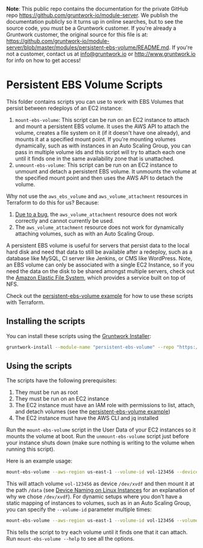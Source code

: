 **Note**: This public repo contains the documentation for the private GitHub repo <https://github.com/gruntwork-io/module-server>.
We publish the documentation publicly so it turns up in online searches, but to see the source code, you must be a Gruntwork customer.
If you're already a Gruntwork customer, the original source for this file is at: <https://github.com/gruntwork-io/module-server/blob/master/modules/persistent-ebs-volume/README.md>.
If you're not a customer, contact us at <info@gruntwork.io> or <http://www.gruntwork.io> for info on how to get access!

# Persistent EBS Volume Scripts

This folder contains scripts you can use to work with EBS Volumes that persist between redeploys of an EC2 instance:

1. `mount-ebs-volume`: This script can be run on an EC2 instance to attach and mount a persistent EBS volume. It uses
   the AWS API to attach the volume, creates a file system on it (if it doesn't have one already), and mounts it at a
   specified mount point. If you're mounting volumes dynamically, such as with instances in an Auto Scaling Group, you 
   can pass in multiple volume ids and this script will try to attach each one until it finds one in the same 
   availability zone that is unattached.
1. `unmount-ebs-volume`: This script can be run on an EC2 instance to unmount and detach a persistent EBS volume. It
   unmounts the volume at the specified mount point and then uses the AWS API to detach the volume.

Why not use the `aws_ebs_volume` and `aws_volume_attachment` resources in Terraform to do this for us? Because:

1. [Due to a bug](https://github.com/hashicorp/terraform/issues/2957#issuecomment-150613677), the 
   `aws_volume_attachment` resource does not work correctly and cannot currently be used.
1. The `aws_volume_attachment` resource does not work for dynamically attaching volumes, such as with an Auto Scaling
   Group.

A persistent EBS volume is useful for servers that persist data to the local hard disk and need that data to still be
available after a redeploy, such as a database like MySQL, CI server like Jenkins, or CMS like WordPress. Note, an EBS
volume can only be associated with a single EC2 Instance, so if you need the data on the disk to be shared amongst
multiple servers, check out the [Amazon Elastic File System](https://aws.amazon.com/efs/), which provides a service
built on top of NFS.

Check out the [persistent-ebs-volume example](/examples/persistent-ebs-volume) for how to use these scripts with
Terraform.

## Installing the scripts

You can install these scripts using the [Gruntwork Installer](https://github.com/gruntwork-io/gruntwork-installer):

```bash
gruntwork-install --module-name "persistent-ebs-volume" --repo "https://github.com/gruntwork-io/module-server" --tag "0.0.3"
```

## Using the scripts

The scripts have the following prerequisites:

1. They must be run as root
1. They must be run on an EC2 instance
1. The EC2 instance must have an IAM role with permissions to list, attach, and detach volumes (see the 
   [persistent-ebs-volume example](/examples/persistent-ebs-volume))
1. The EC2 instance must have the AWS CLI and jq installed

Run the `mount-ebs-volume` script in the User Data of your EC2 instances so it mounts the volume at boot. Run the 
`unmount-ebs-volume` script just before your instance shuts down (make sure nothing is writing to the volume when
running this script).

Here is an example usage:

```bash
mount-ebs-volume --aws-region us-east-1 --volume-id vol-123456 --device-name /dev/xvdf --mount-point /data --owner ubuntu
```

This will attach volume `vol-123456` as device `/dev/xvdf` and then mount it at the path `/data` (see [Device Naming on
Linux Instances](http://docs.aws.amazon.com/AWSEC2/latest/UserGuide/device_naming.html) for an explanation of why we
chose `/dev/xvdf`). For dynamic setups where you don't have a static mapping of instances to volumes, such as in an
Auto Scaling Group, you can specify the `--volume-id` parameter multiple times:

```bash
mount-ebs-volume --aws-region us-east-1 --volume-id vol-123456 --volume-id vol-7891011 --volume-id vol-12131415 --device-name /dev/xvdf --mount-point /data --owner ubuntu
```

This tells the script to try each volume until it finds one that it can attach. Run `mount-ebs-volume --help` to see 
all the options.

